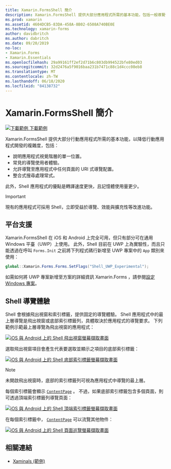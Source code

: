 ```yaml
---
title: Xamarin.FormsShell 簡介
description: Xamarin.FormsShell 提供大部分應用程式所需的基本功能，包括一般導覽使用者體驗、URI 型導覽配置，以及整合式搜尋處理常式。
ms.prod: xamarin
ms.assetid: 4604DCB5-83DA-458A-8B02-6508A740BE0E
ms.technology: xamarin-forms
author: davidbritch
ms.author: dabritch
ms.date: 09/20/2019
no-loc:
- Xamarin.Forms
- Xamarin.Essentials
ms.openlocfilehash: 29a99161ff2ef2d71b6c803db994522bfe80ed03
ms.sourcegitcommit: 32d2476a5f9016baa231b7471c88c1d4ccc08eb8
ms.translationtype: MT
ms.contentlocale: zh-TW
ms.lasthandoff: 06/18/2020
ms.locfileid: "84138732"
---
```

# <a name="xamarinforms-shell-introduction"></a>Xamarin.FormsShell 簡介

[![下載範例 ](~/media/shared/download.png) 下載範例](https://docs.microsoft.com/samples/xamarin/xamarin-forms-samples/userinterface-xaminals/)

Xamarin.FormsShell 提供大部分行動應用程式所需的基本功能，以降低行動應用程式開發的複雜度，包括：

- 說明應用程式視覺階層的單一位置。
- 常見的導覽使用者體驗。
- 允許導覽至應用程式中任何頁面的 URI 式導覽配置。
- 整合式搜尋處理常式。

此外，Shell 應用程式的優點是轉譯速度更快，且記憶體使用量更少。

> [!IMPORTANT]
> 現有的應用程式可採用 Shell，立即受益於導覽、效能與擴充性等改進功能。

## <a name="platform-support"></a>平台支援

Xamarin.FormsShell 在 iOS 和 Android 上完全可用，但只有部分可在通用 Windows 平臺（UWP）上使用。 此外，Shell 目前在 UWP 上為實驗性，而且只能透過在呼叫 `Forms.Init` 之前將下列程式碼行新增至 UWP 專案中的 `App` 類別來使用：

```csharp
global::Xamarin.Forms.Forms.SetFlags("Shell_UWP_Experimental");
```

如需如何將 UWP 專案新增至方案的詳細資訊 Xamarin.Forms ，請參閱[設定 Windows 專案](~/xamarin-forms/platform/windows/installation/index.md)。

## <a name="shell-navigation-experience"></a>Shell 導覽體驗

Shell 會根據飛出視窗和索引標籤，提供固定的導覽體驗。 Shell 應用程式中的最上層導覽是飛出視窗或底部索引標籤列，具體取決於應用程式的導覽要求。 下列範例示範最上層導覽為飛出視窗的應用程式：

[![iOS 與 Android 上的 Shell 飛出視窗螢幕擷取畫面](introduction-images/flyout.png "Shell 飛出視窗")](introduction-images/flyout-large.png#lightbox "Shell 飛出視窗")

選取飛出視窗項目會產生代表要選取並顯示之項目的底部索引標籤：

[![iOS 與 Android 上的 Shell 底部索引標籤螢幕擷取畫面](introduction-images/monkeys.png "Shell 底部索引標籤")](introduction-images/monkeys-large.png#lightbox "Shell 底部索引標籤")

> [!NOTE]
> 未開啟飛出視窗時，底部的索引標籤列可視為應用程式中導覽的最上層。

每個索引標籤會顯示 [`ContentPage`](xref:Xamarin.Forms.ContentPage) 。 不過，如果底部索引標籤包含多個頁面，則可透過頂端索引標籤列導覽頁面：

[![iOS 與 Android 上的 Shell 頂端索引標籤螢幕擷取畫面](introduction-images/cats.png "Shell 頂端索引標籤")](introduction-images/cats-large.png#lightbox "Shell 頂端索引標籤")

在每個索引標籤中， [`ContentPage`](xref:Xamarin.Forms.ContentPage) 可以流覽其他物件：

[![iOS 與 Android 上的 Shell 頁面巡覽螢幕擷取畫面](introduction-images/cat-details.png "Shell 應用程式導覽")](introduction-images/cat-details-large.png#lightbox "Shell 應用程式導覽")

## <a name="related-links"></a>相關連結

- [Xaminals (範例)](https://docs.microsoft.com/samples/xamarin/xamarin-forms-samples/userinterface-xaminals/)
